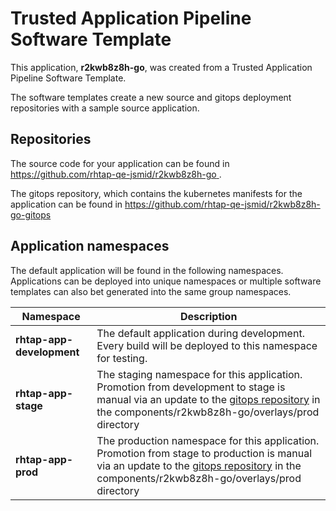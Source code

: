 # Trusted Application Pipeline Software Template

This application, **r2kwb8z8h-go**, was created from a Trusted Application Pipeline Software Template.

The software templates create a new source and gitops deployment repositories with a sample source application. 

## Repositories

The source code for your application can be found in [https://github.com/rhtap-qe-jsmid/r2kwb8z8h-go ](https://github.com/rhtap-qe-jsmid/r2kwb8z8h-go ).
 
The gitops repository, which contains the kubernetes manifests for the application can be found in 
[https://github.com/rhtap-qe-jsmid/r2kwb8z8h-go-gitops ](https://github.com/rhtap-qe-jsmid/r2kwb8z8h-go-gitops ) 

## Application namespaces 

The default application will be found in the following namespaces. Applications can be deployed into unique namespaces or multiple software templates can also bet generated into the same group namespaces.  

|  Namespace   |  Description   |  
| -------- | -------- |   
| **rhtap-app-development** | The default application during development. Every build will be deployed to this namespace for testing. | 
| **rhtap-app-stage** | The staging namespace for this application. Promotion from development to stage is manual via an update to the [gitops repository](https://github.com/rhtap-qe-jsmid/r2kwb8z8h-go-gitops ) in the components/r2kwb8z8h-go/overlays/prod directory |  
| **rhtap-app-prod** | The production namespace for this application. Promotion from stage to production is manual via an update to the [gitops repository](https://github.com/rhtap-qe-jsmid/r2kwb8z8h-go-gitops ) in the components/r2kwb8z8h-go/overlays/prod directory | 